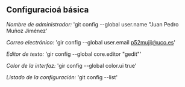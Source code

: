 ## Configuracioá básica

*Nombre de administrador:*
'git config --global user.name "Juan Pedro Muñoz Jiménez'

*Correo electrónico:*
'gir config --global user.email p52mujij@uco.es'

*Editor de texto:*
'gir config --global core.editor "gedit"'

*Color de la interfaz:*
'gir config --global color.ui true'

*Listado de la configuración:*
'git config --list'